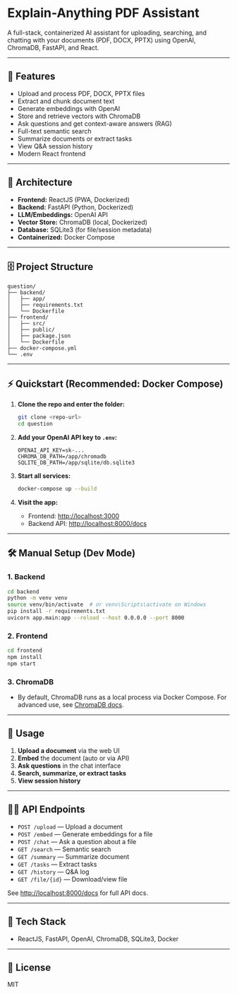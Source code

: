 # Explain-Anything PDF Assistant

A full-stack, containerized AI assistant for uploading, searching, and chatting with your documents (PDF, DOCX, PPTX) using OpenAI, ChromaDB, FastAPI, and React.

---

## 🚀 Features
- Upload and process PDF, DOCX, PPTX files
- Extract and chunk document text
- Generate embeddings with OpenAI
- Store and retrieve vectors with ChromaDB
- Ask questions and get context-aware answers (RAG)
- Full-text semantic search
- Summarize documents or extract tasks
- View Q&A session history
- Modern React frontend

---

## 🧩 Architecture

- **Frontend:** ReactJS (PWA, Dockerized)
- **Backend:** FastAPI (Python, Dockerized)
- **LLM/Embeddings:** OpenAI API
- **Vector Store:** ChromaDB (local, Dockerized)
- **Database:** SQLite3 (for file/session metadata)
- **Containerized:** Docker Compose

---

## 🗄️ Project Structure

```
question/
├── backend/
│   ├── app/
│   ├── requirements.txt
│   └── Dockerfile
├── frontend/
│   ├── src/
│   ├── public/
│   ├── package.json
│   └── Dockerfile
├── docker-compose.yml
└── .env
```

---

## ⚡ Quickstart (Recommended: Docker Compose)

1. **Clone the repo and enter the folder:**
   ```sh
   git clone <repo-url>
   cd question
   ```

2. **Add your OpenAI API key to `.env`:**
   ```env
   OPENAI_API_KEY=sk-...
   CHROMA_DB_PATH=/app/chromadb
   SQLITE_DB_PATH=/app/sqlite/db.sqlite3
   ```

3. **Start all services:**
   ```sh
   docker-compose up --build
   ```

4. **Visit the app:**
   - Frontend: [http://localhost:3000](http://localhost:3000)
   - Backend API: [http://localhost:8000/docs](http://localhost:8000/docs)

---

## 🛠️ Manual Setup (Dev Mode)

### 1. **Backend**
```sh
cd backend
python -m venv venv
source venv/bin/activate  # or venv\Scripts\activate on Windows
pip install -r requirements.txt
uvicorn app.main:app --reload --host 0.0.0.0 --port 8000
```

### 2. **Frontend**
```sh
cd frontend
npm install
npm start
```

### 3. **ChromaDB**
- By default, ChromaDB runs as a local process via Docker Compose. For advanced use, see [ChromaDB docs](https://docs.trychroma.com/).

---

## 📝 Usage

1. **Upload a document** via the web UI
2. **Embed** the document (auto or via API)
3. **Ask questions** in the chat interface
4. **Search, summarize, or extract tasks**
5. **View session history**

---

## 🧑‍💻 API Endpoints

- `POST /upload` — Upload a document
- `POST /embed` — Generate embeddings for a file
- `POST /chat` — Ask a question about a file
- `GET /search` — Semantic search
- `GET /summary` — Summarize document
- `GET /tasks` — Extract tasks
- `GET /history` — Q&A log
- `GET /file/{id}` — Download/view file

See [http://localhost:8000/docs](http://localhost:8000/docs) for full API docs.

---

## 🧩 Tech Stack
- ReactJS, FastAPI, OpenAI, ChromaDB, SQLite3, Docker

---

## 📄 License
MIT 